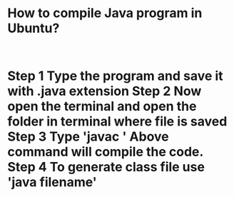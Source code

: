 <h1>How to compile Java program in Ubuntu?<h1><br>
Step 1 Type the program and save it with .java extension
Step 2 Now open the terminal and open the folder in terminal where file is saved
Step 3 Type 'javac <filename.java>'
Above command will compile the code.
Step 4 To generate class file use 'java filename'
